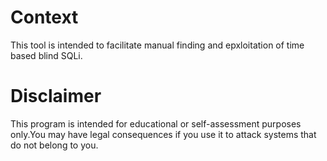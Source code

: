 # Context

This tool is intended to facilitate manual finding and epxloitation of time based blind SQLi.

# Disclaimer

This program is intended for educational or self-assessment purposes only.You may have legal consequences if you use it to attack systems that do not belong to you.